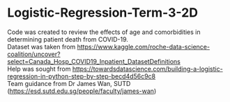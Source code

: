 # Logistic-Regression-Term-3-2D
Code was created to review the effects of age and comorbidities in determining patient death from COVID-19. <br/>
Dataset was taken from https://www.kaggle.com/roche-data-science-coalition/uncover?select=Canada_Hosp_COVID19_Inpatient_DatasetDefinitions <br/> 
Help was sought from https://towardsdatascience.com/building-a-logistic-regression-in-python-step-by-step-becd4d56c9c8 <br/> 
Team guidance from Dr James Wan, SUTD (https://esd.sutd.edu.sg/people/faculty/james-wan)
